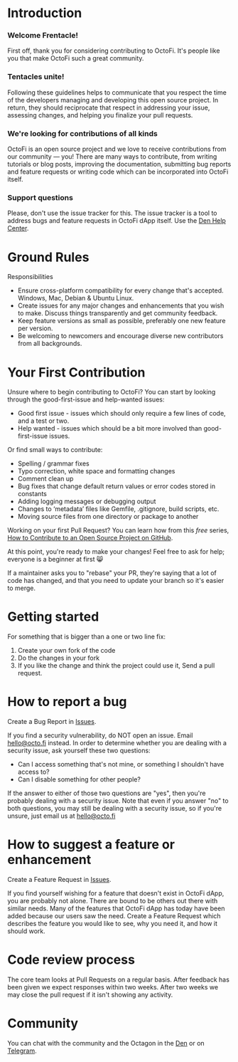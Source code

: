 # Introduction

### Welcome Frentacle!

First off, thank you for considering contributing to OctoFi. It's people like you that make OctoFi such a great community.

### Tentacles unite!

Following these guidelines helps to communicate that you respect the time of the developers managing and developing this open source project. In return, they should reciprocate that respect in addressing your issue, assessing changes, and helping you finalize your pull requests.

### We're looking for contributions of all kinds

OctoFi is an open source project and we love to receive contributions from our community — you! There are many ways to contribute, from writing tutorials or blog posts, improving the documentation, submitting bug reports and feature requests or writing code which can be incorporated into OctoFi itself.

### Support questions

Please, don't use the issue tracker for this. The issue tracker is a tool to address bugs and feature requests in OctoFi dApp itself. Use the [Den Help Center](https://den.octo.fi/t/support).

# Ground Rules

Responsibilities
* Ensure cross-platform compatibility for every change that's accepted. Windows, Mac, Debian & Ubuntu Linux.
* Create issues for any major changes and enhancements that you wish to make. Discuss things transparently and get community feedback.
* Keep feature versions as small as possible, preferably one new feature per version.
* Be welcoming to newcomers and encourage diverse new contributors from all backgrounds.

# Your First Contribution

Unsure where to begin contributing to OctoFi? You can start by looking through the good-first-issue and help-wanted issues:
* Good first issue - issues which should only require a few lines of code, and a test or two.
* Help wanted - issues which should be a bit more involved than good-first-issue issues.

Or find small ways to contribute:
* Spelling / grammar fixes
* Typo correction, white space and formatting changes
* Comment clean up
* Bug fixes that change default return values or error codes stored in constants
* Adding logging messages or debugging output
* Changes to ‘metadata’ files like Gemfile, .gitignore, build scripts, etc.
* Moving source files from one directory or package to another

Working on your first Pull Request? You can learn how from this *free* series, [How to Contribute to an Open Source Project on GitHub](https://app.egghead.io/playlists/how-to-contribute-to-an-open-source-project-on-github).

At this point, you're ready to make your changes! Feel free to ask for help; everyone is a beginner at first :smile_cat:

If a maintainer asks you to "rebase" your PR, they're saying that a lot of code has changed, and that you need to update your branch so it's easier to merge.

# Getting started

For something that is bigger than a one or two line fix:

1. Create your own fork of the code
2. Do the changes in your fork
3. If you like the change and think the project could use it, Send a pull request.

# How to report a bug

Create a Bug Report in [Issues](https://github.com/OctoFi/octofi-app-aquafarm/issues).

If you find a security vulnerability, do NOT open an issue. Email hello@octo.fi instead.
In order to determine whether you are dealing with a security issue, ask yourself these two questions:
* Can I access something that's not mine, or something I shouldn't have access to?
* Can I disable something for other people?

If the answer to either of those two questions are "yes", then you're probably dealing with a security issue. Note that even if you answer "no" to both questions, you may still be dealing with a security issue, so if you're unsure, just email us at hello@octo.fi

# How to suggest a feature or enhancement

Create a Feature Request in [Issues](https://github.com/OctoFi/octofi-app-aquafarm/issues).

If you find yourself wishing for a feature that doesn't exist in OctoFi dApp, you are probably not alone. There are bound to be others out there with similar needs. Many of the features that OctoFi dApp has today have been added because our users saw the need. Create a Feature Request which describes the feature you would like to see, why you need it, and how it should work.

# Code review process

The core team looks at Pull Requests on a regular basis.
After feedback has been given we expect responses within two weeks. After two weeks we may close the pull request if it isn't showing any activity.

# Community

You can chat with the community and the Octagon in the [Den](https://den.octo.fi/) or on [Telegram](https://t.me/OctoFi).
